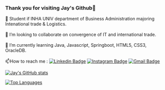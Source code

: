 ### Thank you for visiting Jay's Github👋

🔭 Student if INHA UNIV department of Business Administration majoring Intenational trade & Logistics.<br><br>
👯 I’m looking to collaborate on convergence of IT and international trade.<br><br>
🌱 I’m currently learning Java, Javascript, Springboot, HTML5, CSS3, OracleDB.<br><br>
📫How to reach me :  [![Linkedin Badge](https://img.shields.io/badge/-LinkedIn-blue?style=flat-square&logo=Linkedin&logoColor=white&link=https://https://www.linkedin.com/in/hije-kim-9224121aa/)](https://www.linkedin.com/in/https://www.linkedin.com/in/hije-kim-9224121aa/)  [![Instagram Badge](https://img.shields.io/badge/instagram-1877f2?style=flat-square&logo=instagram&logoColor=white&link=https://www.instagram.com/2nd_name_ngamla/)](https://www.instagram.com/2nd_name_ngamla/)  [![Gmail Badge](https://img.shields.io/badge/Gmail-d14836?style=flat-square&logo=Gmail&logoColor=white&link=mailto:hotan1994@gmail.com)](mailto:hotan1994@gmail.com)




<!--
**jaykim23/jaykim23** is a ✨ _special_ ✨ repository because its `README.md` (this file) appears on your GitHub profile.

Here are some ideas to get you started:

- 🔭 I’m currently working on ...
- 🌱 I’m currently learning ...
- 👯 I’m looking to collaborate on ...
- 🤔 I’m looking for help with ...
- 💬 Ask me about ...
- 📫 How to reach me: ...
- 😄 Pronouns: ...
- ⚡ Fun fact: ...
-->

[![Jay's GitHub stats](https://github-readme-stats.vercel.app/api?username=jaykim23)](https://github.com/jaykim23/jaykim23)

[![Top Languages](https://github-readme-stats.vercel.app/api/top-langs/?username=jaykim23)](https://github.com/jaykim23/jaykim23)
